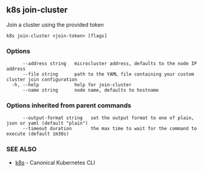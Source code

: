 ## k8s join-cluster

Join a cluster using the provided token

```
k8s join-cluster <join-token> [flags]
```

### Options

```
      --address string   microcluster address, defaults to the node IP address
      --file string      path to the YAML file containing your custom cluster join configuration
  -h, --help             help for join-cluster
      --name string      node name, defaults to hostname
```

### Options inherited from parent commands

```
      --output-format string   set the output format to one of plain, json or yaml (default "plain")
      --timeout duration       the max time to wait for the command to execute (default 1m30s)
```

### SEE ALSO

* [k8s](k8s.md)	 - Canonical Kubernetes CLI

